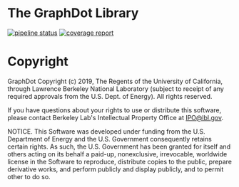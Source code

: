 # The GraphDot Library

[![pipeline status](https://gitlab.com/yhtang/graphdot/badges/feature/pycuda/pipeline.svg)](https://gitlab.com/yhtang/graphdot/commits/feature/pycuda)
[![coverage report](https://gitlab.com/yhtang/graphdot/badges/feature/pycuda/coverage.svg)](https://gitlab.com/yhtang/graphdot/commits/feature/pycuda)


# Copyright

GraphDot Copyright (c) 2019, The Regents of the University of California,
through Lawrence Berkeley National Laboratory (subject to receipt of any
required approvals from the U.S. Dept. of Energy).  All rights reserved.

If you have questions about your rights to use or distribute this software,
please contact Berkeley Lab's Intellectual Property Office at
IPO@lbl.gov.

NOTICE.  This Software was developed under funding from the U.S. Department
of Energy and the U.S. Government consequently retains certain rights.  As
such, the U.S. Government has been granted for itself and others acting on
its behalf a paid-up, nonexclusive, irrevocable, worldwide license in the
Software to reproduce, distribute copies to the public, prepare derivative
works, and perform publicly and display publicly, and to permit other to do
so.
